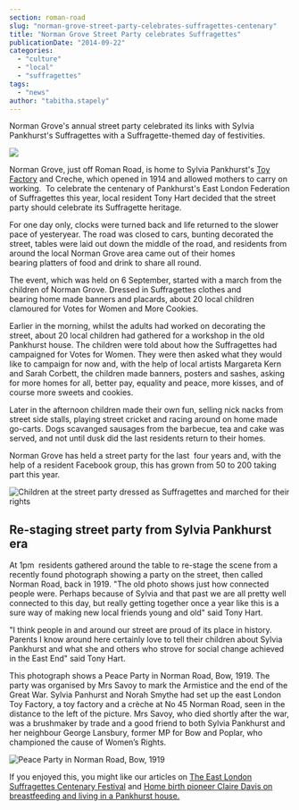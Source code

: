 ```yaml
---
section: roman-road
slug: "norman-grove-street-party-celebrates-suffragettes-centenary"
title: "Norman Grove Street Party celebrates Suffragettes"
publicationDate: "2014-09-22"
categories: 
  - "culture"
  - "local"
  - "suffragettes"
tags: 
  - "news"
author: "tabitha.stapely"
---
```


Norman Grove's annual street party celebrated its links with Sylvia Pankhurst's Suffragettes with a Suffragette-themed day of festivities.

![](/images/Norman-Grove-Suffragettes-Street-Party-1.jpg)

Norman Grove, just off Roman Road, is home to Sylvia Pankhurst's [Toy Factory](https://romanroadlondon.com/sylvia-pankhursts-east-london-toy-factory/) and Creche, which opened in 1914 and allowed mothers to carry on working.  To celebrate the centenary of Pankhurst's East London Federation of Suffragettes this year, local resident Tony Hart decided that the street party should celebrate its Suffragette heritage.

For one day only, clocks were turned back and life returned to the slower pace of yesteryear. The road was closed to cars, bunting decorated the street, tables were laid out down the middle of the road, and residents from around the local Norman Grove area came out of their homes bearing platters of food and drink to share all round.

The event, which was held on 6 September, started with a march from the children of Norman Grove. Dressed in Suffragettes clothes and bearing home made banners and placards, about 20 local children clamoured for Votes for Women and More Cookies.

Earlier in the morning, whilst the adults had worked on decorating the street, about 20 local children had gathered for a workshop in the old Pankhurst house. The children were told about how the Suffragettes had campaigned for Votes for Women. They were then asked what they would like to campaign for now and, with the help of local artists Margareta Kern and Sarah Corbett, the children made banners, posters and sashes, asking for more homes for all, better pay, equality and peace, more kisses, and of course more sweets and cookies.

Later in the afternoon children made their own fun, selling nick nacks from street side stalls, playing street cricket and racing around on home made go-carts. Dogs scavanged sausages from the barbecue, tea and cake was served, and not until dusk did the last residents return to their homes.

Norman Grove has held a street party for the last  four years and, with the help of a resident Facebook group, this has grown from 50 to 200 taking part this year.

![](/images/Norman-Grove-Suffragettes-Street-Party-children-1.jpg "Children at the street party dressed as Suffragettes and marched for their rights")

## Re-staging street party from Sylvia Pankhurst era

At 1pm  residents gathered around the table to re-stage the scene from a recently found photograph showing a party on the street, then called Norman Road, back in 1919. "The old photo shows just how connected people were. Perhaps because of Sylvia and that past we are all pretty well connected to this day, but really getting together once a year like this is a sure way of making new local friends young and old" said Tony Hart.

"I think people in and around our street are proud of its place in history. Parents I know around here certainly love to tell their children about Sylvia Pankhurst and what she and others who strove for social change achieved in the East End" said Tony Hart.

This photograph shows a Peace Party in Norman Road, Bow, 1919. The party was organised by Mrs Savoy to mark the Armistice and the end of the Great War. Sylvia Panhurst and Norah Smythe had set up the east London Toy Factory, a toy factory and a crèche at No 45 Norman Road, seen in the distance to the left of the picture. Mrs Savoy, who died shortly after the war, was a brushmaker by trade and a good friend to both Sylvia Pankhurst and her neighbour George Lansbury, former MP for Bow and Poplar, who championed the cause of Women’s Rights.

![](/images/Norman-Road-Street-Party-1919.jpg "Peace Party in Norman Road, Bow, 1919")

If you enjoyed this, you might like our articles on [The East London Suffragettes Centenary Festival](https://romanroadlondon.com/east-london-suffragettes-festival "East London Suffragettes centenary festival") and [Home birth pioneer Claire Davis on breastfeeding and living in a Pankhurst house.](https://romanroadlondon.com/claire-davis-home-birth-breastfeeding-sylvia-pankhurst-toy-factory "Home birth pioneer Claire Davis on breastfeeding and living in a Pankhurst house")
